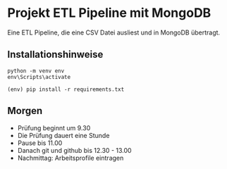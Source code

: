 # Projekt ETL Pipeline mit MongoDB

Eine ETL Pipeline, die eine CSV Datei ausliest und in MongoDB übertragt.

## Installationshinweise
    python -m venv env
    env\Scripts\activate

    (env) pip install -r requirements.txt

## Morgen
- Prüfung beginnt um 9.30
- Die Prüfung dauert eine Stunde
- Pause bis 11.00
- Danach git und github bis 12.30 - 13.00
- Nachmittag: Arbeitsprofile eintragen